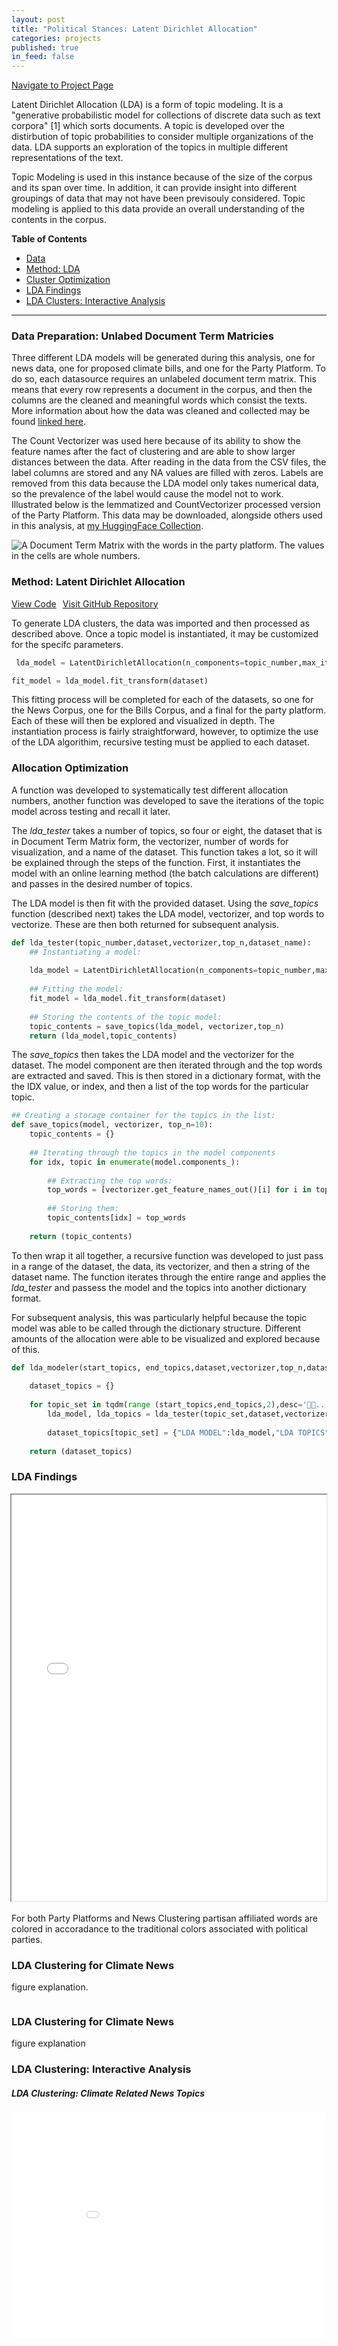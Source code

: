 ```yaml
---
layout: post
title: "Political Stances: Latent Dirichlet Allocation"
categories: projects
published: true
in_feed: false
---
```

 <section>
    <div class="row">
        <div class="col-6 col-12-small">
            <ul class="actions" style="display: flex; gap: 10px; list-style: none; padding: 0;">
                <li><a href="https://nataliermcastro.github.io/projects/2025/01/14/political-stances.html" class="button fit small">Navigate to Project Page</a></li>
            </ul>
        </div>
    </div> 
</section> 

Latent Dirichlet Allocation (LDA) is a form of topic modeling. It is a "generative probabilistic model for collections of discrete data such as text corpora" [1] which sorts documents. A topic is developed over the distirbution of topic probabilities to consider multiple organizations of the data. LDA supports an exploration of the topics in multiple different representations of the text. 

Topic Modeling is used in this instance because of the size of the corpus and its span over time. In addition, it can provide insight into different groupings of data that may not have been previsouly considered. Topic modeling is applied to this data provide an overall understanding of the contents in the corpus. 

**Table of Contents**
- [Data](#data)
- [Method: LDA](#method_lda)
- [Cluster Optimization](#allocation_optimization)
- [LDA Findings](#findings)
- [LDA Clusters: Interactive Analysis](#interactive)

---
 <a id="data"></a>
### Data Preparation: Unlabed Document Term Matricies

Three different LDA models will be generated during this analysis, one for news data, one for proposed climate bills, and one for the Party Platform. To do so, each datasource requires an unlabeled document term matrix. This means that every row represents a document in the corpus, and then the columns are the cleaned and meaningful words which consist the texts. More information about how the data was cleaned and collected may be found [linked here](https://nataliermcastro.github.io/projects/2025/01/14/political-stances-data.html). 

The Count Vectorizer was used here because of its ability to show the feature names after the fact of clustering and are able to show larger distances between the data. After reading in the data from the CSV files, the label columns are stored and any NA values are filled with zeros. Labels are removed from this data because the LDA model only takes numerical data, so the prevalence of the label would cause the model not to work. Illustrated below is the lemmatized and CountVectorizer processed version of the Party Platform. This data may be downloaded, alongside others used in this analysis, at [my HuggingFace Collection](https://huggingface.co/datasets/nataliecastro/climate-news-countvectorizer-dtm). 

<section>
	<div class="box alt">
		<div class="row gtr-50 gtr-uniform">
			<div class="col-12"><span class="image fit"><img src="/assets/images/lda data example.png" alt="A Document Term Matrix with the words in the party platform. The values in the cells are whole numbers."  /></span> 
			</div>
		</div>
	</div>
</section>



 <a id="method_lda"></a>
### Method: Latent Dirichlet Allocation 
<section>
    <div class="row">
        <div class="col-6 col-12-small">
            <ul class="actions" style="display: flex; gap: 10px; list-style: none; padding: 0;">
                <li><a href="https://nataliermcastro.github.io/projects/2025/03/30/political-stances-lda-code.html" class="button fit small">View Code</a></li>
		<li><a href="https://github.com/NatalieRMCastro/climate-policy/blob/main/5.%20Latent%20Dirichlet%20Allocation.ipynb" class="button fit small">Visit GitHub Repository</a></li>
            </ul>
        </div>
    </div> 
</section> 

To generate LDA clusters, the data was imported and then processed as described above. Once a topic model is instantiated, it may be customized for the specifc parameters. 

```python
 lda_model = LatentDirichletAllocation(n_components=topic_number,max_iter=50, learning_method='online')

fit_model = lda_model.fit_transform(dataset)
```

This fitting process will be completed for each of the datasets, so one for the News Corpus, one for the Bills Corpus, and a final for the party platform. Each of these will then be explored and visualized in depth. The instantiation process is fairly straightforward, however, to optimize the use of the LDA algorithim, recursive testing must be applied to each dataset.

 <a id="#allocation_optimization"></a>
### Allocation Optimization

A function was developed to systematically test different allocation numbers, another function was developed to save the iterations of the topic model across testing and recall it later. 

The *lda_tester* takes a number of topics, so four or eight, the dataset that is in Document Term Matrix form, the vectorizer, number of words for visualization, and a name of the dataset. This function takes a lot, so it will be explained through the steps of the function. First, it instantiates the model with an online learning method (the batch calculations are different) and passes in the desired number of topics. 

The LDA model is then fit with the provided dataset. Using the *save_topics* function (described next) takes the LDA model, vectorizer, and top words to vectorize. These are then both returned for subsequent analysis. 

```python
def lda_tester(topic_number,dataset,vectorizer,top_n,dataset_name):
    ## Instantiating a model:
    
    lda_model = LatentDirichletAllocation(n_components=topic_number,max_iter=50, learning_method='online')
    
    ## Fitting the model:
    fit_model = lda_model.fit_transform(dataset)
    
    ## Storing the contents of the topic model:
    topic_contents = save_topics(lda_model, vectorizer,top_n)
    return (lda_model,topic_contents)
```
The *save_topics* then takes the LDA model and the vectorizer for the dataset. The model component are then iterated through and the top words are extracted and saved. This is then stored in a dictionary format, with the the IDX value, or index, and then a list of the top words for the particular topic.

```python
## Creating a storage container for the topics in the list:
def save_topics(model, vectorizer, top_n=10):
    topic_contents = {}
    
    ## Iterating through the topics in the model components
    for idx, topic in enumerate(model.components_):
        
        ## Extracting the top words:
        top_words = [vectorizer.get_feature_names_out()[i] for i in topic.argsort()[:-top_n - 1:-1]]
        
        ## Storing them: 
        topic_contents[idx] = top_words
        
    return (topic_contents)
```

To then wrap it all together, a recursive function was developed to just pass in a range of the dataset, the data, its vectorizer, and then a string of the dataset name. The function iterates through the entire range and applies the *lda_tester* and passess the model and the topics into another dictionary format. 

For subsequent analysis, this was particularly helpful because the topic model was able to be called through the dictionary structure. Different amounts of the allocation were able to be visualized and explored because of this. 

```python
def lda_modeler(start_topics, end_topics,dataset,vectorizer,top_n,dataset_name):
    
    dataset_topics = {}
    
    for topic_set in tqdm(range (start_topics,end_topics,2),desc='🐜🐛... inching through data',leave=False,):
        lda_model, lda_topics = lda_tester(topic_set,dataset,vectorizer,top_n,dataset_name)
        
        dataset_topics[topic_set] = {"LDA MODEL":lda_model,"LDA TOPICS": lda_topics}
        
    return (dataset_topics)
```

 <a id="#findings"></a>
### LDA Findings

<div style="display: flex; flex-direction: column; justify-content: center; align-items: center;">
  <iframe src="/assets/images/lda_climate_bills.html" width="100%" height="650px" allowfullscreen></iframe>
</div>

<section>
	<br>
</section>
For both Party Platforms and News Clustering partisan affiliated words are colored in accoradance to the traditional colors associated with political parties.

<section class="gallery">
	<div class="row">
		<article class="col-6 col-12-xsmall gallery-item">
			<a href="/assets/images/LDA  - climate news.png" class="image fit thumb"><img src="/assets/images/LDA  - climate news.png" alt="" /></a>
			<h3>
				LDA Clustering for Climate News</h3>
			<p>figure explanation. </p>
		</article>
		<article class="col-6 col-12-xsmall gallery-item">
			<a href="/assets/images/LDA - party platform.png" class="image fit thumb"><img src="/assets/images/LDA - party platform.png" alt="" /></a>
			<h3>LDA Clustering for Climate News</h3>
			<p>figure explanation</p>
		</article>
	</div>
</section>

 <a id="#interactive"></a>
### LDA Clustering: Interactive Analysis

##### LDA Clustering: Climate Related News Topics
<div style="width: 100%; text-align: center; overflow: auto;">
    <div style="display: inline-block; transform: scale(0.6); transform-origin: top left; overflow: auto;">
        <iframe src="/assets/images/LDA Interactive Topics - News.html"
                style="width: 1000px; height: 600px; border: none;">
        </iframe>
    </div>
</div>


##### LDA Clustering: Proposed Climate Bills
<div style="width: 100%; text-align: center; overflow: auto;">
    <div style="display: inline-block; transform: scale(0.6); transform-origin: top left; overflow: auto;">
        <iframe src="/assets/images/LDA Interactive Topics - Bills.html"
                style="width: 1000px; height: 600px; border: none;">
        </iframe>
    </div>
</div>



##### LDA Clustering: 2024 Party Platforms

<div style="width: 100%; text-align: center; overflow: auto;">
    <div style="display: inline-block; transform: scale(0.6); transform-origin: top left; overflow: auto;">
        <iframe src="/assets/images/LDA Interactive Topics - Party.html"
                style="width: 1000px; height: 600px; border: none;">
        </iframe>
    </div>
</div>


---
## Bibliography:
[1] Blei, D. M., Ng, A. Y., & Jordan, M. I. (2003). Latent dirichlet allocation. J. Mach. Learn. Res., 3(null), 993–1022.


